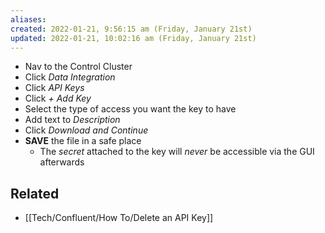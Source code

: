 ```yaml
---
aliases: 
created: 2022-01-21, 9:56:15 am (Friday, January 21st)
updated: 2022-01-21, 10:02:16 am (Friday, January 21st)
---
```

- Nav to the Control Cluster
- Click *Data Integration*
- Click *API Keys*
- Click *+ Add Key*
- Select the type of access you want the key to have
- Add text to *Description*
- Click *Download and Continue*
- **SAVE** the file in a safe place
    - The *secret* attached to the key will *never* be accessible via the GUI afterwards

## Related
- [[Tech/Confluent/How To/Delete an API Key]]